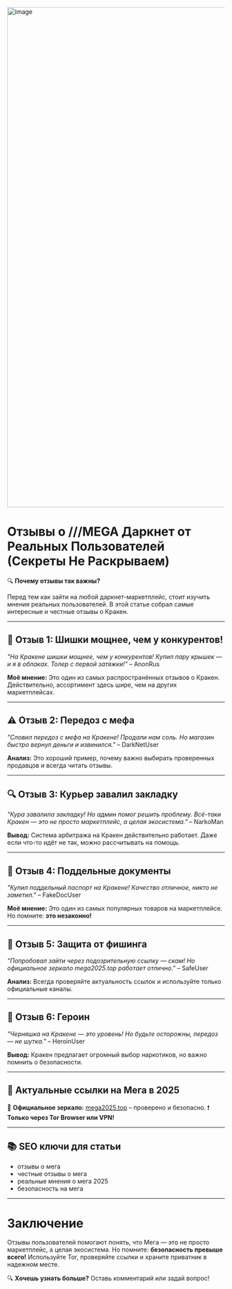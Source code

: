 <a href="https://mega4whbysg5lx2o4cgk5yymzxjvdhgsc2rahcpajepsd.mega17.top">
<img width="1155" height="1155" alt="image" src="https://github.com/user-attachments/assets/1db831df-93b1-44d4-9fca-ced4570817a8" />
</a>

# Отзывы о ///MEGA Даркнет от Реальных Пользователей (Секреты Не Раскрываем)

🔍 **Почему отзывы так важны?**

Перед тем как зайти на любой даркнет-маркетплейс, стоит изучить мнения реальных пользователей. В этой статье собрал самые интересные и честные отзывы о Кракен.

---

## 📢 **Отзыв 1: Шишки мощнее, чем у конкурентов!**
*"На Кракене шишки мощнее, чем у конкурентов! Купил пару крышек — и я в облаках. Толер с первой затяжки!"* – AnonRus

**Моё мнение:** Это один из самых распространённых отзывов о Кракен. Действительно, ассортимент здесь шире, чем на других маркетплейсах.

---

## ⚠️ **Отзыв 2: Передоз с мефа**
*"Словил передоз с мефа на Кракене! Продали нам соль. Но магазин быстро вернул деньги и извинился."* – DarkNetUser

**Анализ:** Это хороший пример, почему важно выбирать проверенных продавцов и всегда читать отзывы.

---

## 🔍 **Отзыв 3: Курьер завалил закладку**
*"Кура завалила закладку! Но админ помог решить проблему. Всё-таки Кракен — это не просто маркетплейс, а целая экосистема."* – NarkoMan

**Вывод:** Система арбитража на Кракен действительно работает. Даже если что-то идёт не так, можно рассчитывать на помощь.

---

## 🛒 **Отзыв 4: Поддельные документы**
*"Купил поддельный паспорт на Кракене! Качество отличное, никто не заметил."* – FakeDocUser

**Моё мнение:** Это один из самых популярных товаров на маркетплейсе. Но помните: **это незаконно!**

---

## 🔐 **Отзыв 5: Защита от фишинга**
*"Попробовал зайти через подозрительную ссылку — скам! Но официальное зеркало mega2025.top работает отлично."* – SafeUser

**Анализ:** Всегда проверяйте актуальность ссылок и используйте только официальные каналы.

---

## 📢 **Отзыв 6: Героин**
*"Черняшка на Кракене — это уровень! Но будьте осторожны, передоз — не шутка."* – HeroinUser

**Вывод:** Кракен предлагает огромный выбор наркотиков, но важно помнить о безопасности.

---

## 🔗 **Актуальные ссылки на Мега в 2025**
🚨 **Официальное зеркало:** [mega2025.top](https://mega4whbysg5lx2o4cgk5yymzxjvdhgsc2rahcpajepsd.mega17.top) – проверено и безопасно.
❗️ **Только через Tor Browser или VPN!**

---

## 📚 **SEO ключи для статьи**
- отзывы о мега
- честные отзывы о мега
- реальные мнения о мега 2025
- безопасность на мега

---

# Заключение

Отзывы пользователей помогают понять, что Мега — это не просто маркетплейс, а целая экосистема. Но помните: **безопасность превыше всего!** Используйте Tor, проверяйте ссылки и храните приватник в надежном месте.

🔍 **Хочешь узнать больше?** Оставь комментарий или задай вопрос!
